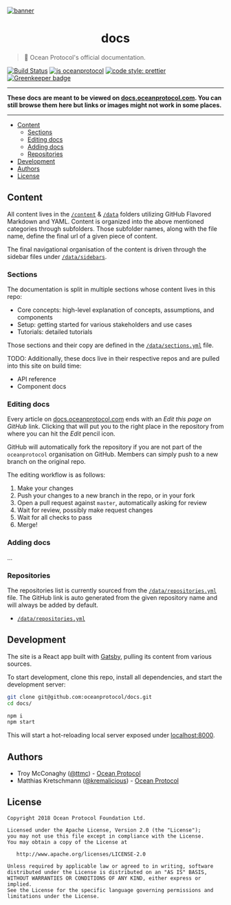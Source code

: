 [![banner](https://raw.githubusercontent.com/oceanprotocol/art/master/github/repo-banner%402x.png)](https://oceanprotocol.com)

<h1 align="center">docs</h1>

> 🐍 Ocean Protocol's official documentation.

[![Build Status](https://travis-ci.com/oceanprotocol/docs.svg?token=3psqw6c8KMDqfdGQ2x6d&branch=master)](https://travis-ci.com/oceanprotocol/docs)
[![js oceanprotocol](https://img.shields.io/badge/js-oceanprotocol-7b1173.svg)](https://github.com/oceanprotocol/eslint-config-oceanprotocol)
[![code style: prettier](https://img.shields.io/badge/code_style-prettier-7b1173.svg?style=flat-square)](https://github.com/prettier/prettier)
[![Greenkeeper badge](https://badges.greenkeeper.io/oceanprotocol/docs.svg?token=2757ede2de02f4679c4dfc6597a331a26f2f206fed53bfeb708c64cbe3d5f55f&ts=1541590505792)](https://greenkeeper.io/)

---

**These docs are meant to be viewed on [docs.oceanprotocol.com](https://docs.oceanprotocol.com). You can still browse them here but links or images might not work in some places.**

---

- [Content](#content)
    - [Sections](#sections)
    - [Editing docs](#editing-docs)
    - [Adding docs](#adding-docs)
    - [Repositories](#repositories)
- [Development](#development)
- [Authors](#authors)
- [License](#license)

## Content

All content lives in the [`/content`](content/) & [`/data`](data/) folders utilizing GitHub Flavored Markdown and YAML. Content is organized into the above mentioned categories through subfolders. Those subfolder names, along with the file name, define the final url of a given piece of content.

The final navigational organisation of the content is driven through the sidebar files under [`/data/sidebars`](data/sidebars/).

### Sections

The documentation is split in multiple sections whose content lives in this repo:

-   Core concepts: high-level explanation of concepts, assumptions, and components
-   Setup: getting started for various stakeholders and use cases
-   Tutorials: detailed tutorials

Those sections and their copy are defined in the [`/data/sections.yml`](data/sections.yml) file.

TODO: Additionally, these docs live in their respective repos and are pulled into this site on build time:

-   API reference
-   Component docs

### Editing docs

Every article on [docs.oceanprotocol.com](https://docs.oceanprotocol.com) ends with an _Edit this page on GitHub_ link. Clicking that will put you to the right place in the repository from where you can hit the _Edit_ pencil icon.

GitHub will automatically fork the repository if you are not part of the `oceanprotocol` organisation on GitHub. Members can simply push to a new branch on the original repo.

The editing workflow is as follows:

1. Make your changes
2. Push your changes to a new branch in the repo, or in your fork
3. Open a pull request against `master`, automatically asking for review
4. Wait for review, possibly make request changes
5. Wait for all checks to pass
6. Merge!

### Adding docs

...

### Repositories

The repositories list is currently sourced from the [`/data/repositories.yml`](data/repositories.yml) file. The GitHub link is auto generated from the given repository name and will always be added by default.

-   [`/data/repositories.yml`](data/repositories.yml)

## Development

The site is a React app built with [Gatsby](https://www.gatsbyjs.org), pulling its content from various sources.

To start development, clone this repo, install all dependencies, and start the development server:

```bash
git clone git@github.com:oceanprotocol/docs.git
cd docs/

npm i
npm start
```

This will start a hot-reloading local server exposed under [localhost:8000](http://localhost:8000).

## Authors

-   Troy McConaghy ([@ttmc](https://github.com/ttmc)) - [Ocean Protocol](https://oceanprotocol.com)
-   Matthias Kretschmann ([@kremalicious](https://github.com/kremalicious)) - [Ocean Protocol](https://oceanprotocol.com)

## License

```
Copyright 2018 Ocean Protocol Foundation Ltd.

Licensed under the Apache License, Version 2.0 (the "License");
you may not use this file except in compliance with the License.
You may obtain a copy of the License at

   http://www.apache.org/licenses/LICENSE-2.0

Unless required by applicable law or agreed to in writing, software
distributed under the License is distributed on an "AS IS" BASIS,
WITHOUT WARRANTIES OR CONDITIONS OF ANY KIND, either express or implied.
See the License for the specific language governing permissions and
limitations under the License.
```
